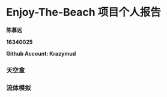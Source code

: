 # Enjoy-The-Beach 项目个人报告

**陈慕远**

**16340025**

**Github Account: Krazymud**

### 天空盒



### 流体模拟

